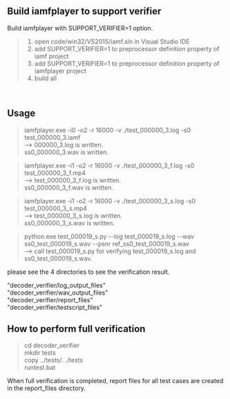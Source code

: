 ## Build iamfplayer to support verifier<BR>

Build iamfplayer with SUPPORT_VERIFIER=1 option.<BR>
> 1. open code/win32/VS2015/iamf.sln in Visual Studio IDE <BR>
> 2. add SUPPORT_VERIFIER=1 to preprocessor definition property of iamf project  <BR>
> 3. add SUPPORT_VERIFIER=1 to preprocessor definition property of iamfplayer project  <BR>
> 4. build all <BR>
<BR>

## Usage<BR>

> iamfplayer.exe -i0 -o2 -r 16000 -v ./test_000000_3.log -s0 test_000000_3.iamf<BR>
--> 000000_3.log is written.<BR>
    ss0_000000_3.wav is written.<BR>

> iamfplayer.exe -i1 -o2 -r 16000 -v ./test_000000_3_f.log -s0 test_000000_3_f.mp4<BR>
--> test_000000_3_f.log is written.<BR>
    ss0_000000_3_f.wav is written.<BR>

> iamfplayer.exe -i1 -o2 -r 16000 -v ./test_000000_3_s.log -s0 test_000000_3_s.mp4<BR>
--> test_000000_3_s.log is written.<BR>
    ss0_000000_3_s.wav is written.<BR>

> python.exe test_000019_s.py --log test_000019_s.log --wav ss0_test_000019_s.wav --psnr ref_ss0_test_000019_s.wav<BR>
--> call test_000019_s.py for verifying test_000019_s.log and ss0_test_000019_s.wav.<BR>

please see the 4 directories to see the verification result.<BR>

"decoder_verifier/log_output_files"<BR>
"decoder_verifier/wav_output_files"<BR>
"decoder_verifier/report_files"<BR>
"decoder_verifier/testscript_files"<BR>

## How to perform full verification<BR>

> cd decoder_verifier<BR>
> mkdir tests<BR>
> copy ../tests/*.* ./tests<BR>
> runtest.bat<BR>

When full verification is completed, report files for all test cases are created in the report_files directory.

